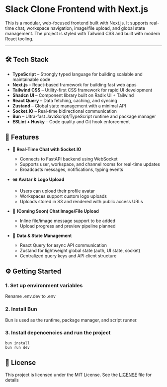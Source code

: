 # Slack Clone Frontend with Next.js

This is a modular, web-focused frontend built with Next.js. It supports real-time chat, workspace navigation, image/file upload, and global state management. The project is styled with Tailwind CSS and built with modern React tooling.

---

## 🛠 Tech Stack

- **TypeScript** – Strongly typed language for building scalable and maintainable code
- **Next.js** – React-based framework for building fast web apps
- **Tailwind CSS** – Utility-first CSS framework for rapid UI development
- **Shadcn UI** – Component library built on Radix UI + Tailwind
- **React Query** – Data fetching, caching, and syncing
- **Zustand** – Global state management with a minimal API
- **Socket.IO** – Real-time bidirectional communication
- **Bun** – Ultra-fast JavaScript/TypeScript runtime and package manager
- **ESLint + Husky** – Code quality and Git hook enforcement

## 🚀 Features

- 💬 **Real-Time Chat with Socket.IO**
  - Connects to FastAPI backend using WebSocket
  - Supports user, workspace, and channel rooms for real-time updates
  - Broadcasts messages, notifications, typing events

- 🖼 **Avatar & Logo Upload**
  - Users can upload their profile avatar
  - Workspaces support custom logo uploads
  - Uploads stored in S3 and rendered with public access URLs

- 📎 **(Coming Soon) Chat Image/File Upload**
  - Inline file/image message support to be added
  - Upload progress and preview pipeline planned

- 🧠 **Data & State Management**
  - React Query for async API communication
  - Zustand for lightweight global state (auth, UI state, socket)
  - Centralized query keys and API client structure


## ⚙️ Getting Started

### 1. Set up environment variables
Rename .env.dev to .env

### 2. Install Bun
Bun is used as the runtime, package manager, and script runner.

### 3. Install depencencies and run the project
```
bun install
bun run dev
```



## 📄 License

This project is licensed under the MIT License. See the [LICENSE](./LICENSE) file for details